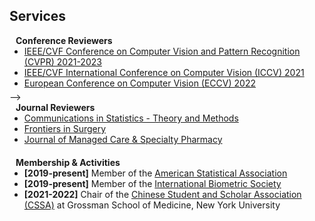 ## Services

<h4 style="margin:0 10px 0;">Conference Reviewers</h4>

<ul style="margin:0 0 5px;">
  <li><a href="http://cvpr2023.thecvf.com/"><autocolor>IEEE/CVF Conference on Computer Vision and Pattern Recognition (CVPR) 2021-2023</autocolor></a></li>
  <li><a href="http://iccv2021.thecvf.com/"><autocolor>IEEE/CVF International Conference on Computer Vision (ICCV) 2021</autocolor></a></li>
  <li><a href="https://eccv2022.ecva.net/"><autocolor>European Conference on Computer Vision (ECCV) 2022</autocolor></a></li>
</ul> -->

<h4 style="margin:0 10px 0;">Journal Reviewers</h4>

<ul style="margin:0 0 20px;">
  <li><a href="https://www.tandfonline.com/journals/lsta20" target="_blank"> Communications in Statistics - Theory and Methods</a></li>
  <li><a href="https://www.frontiersin.org" target="_blank"> Frontiers in Surgery </a></li>
  <li><a href="https://www.jmcp.org" target="_blank"> Journal of Managed Care & Specialty Pharmacy </a></li>
</ul>

<h4 style="margin:0 10px 0;">Membership & Activities</h4>

<ul style="margin:0 0 20px;">
  <li><strong>[2019-present]</strong> Member of the <a href="https://www.amstat.org/" target="_blank"> American Statistical Association </a></li>
  <li><strong>[2019-present]</strong> Member of the <a href="https://www.biometricsociety.org/home" target="_blank"> International Biometric Society </a></li>
  <li><strong>[2021-2022]</strong> Chair of the <a href="https://nyu-medicine-cssa.github.io" target="_blank"> Chinese Student and Scholar Association (CSSA)</a> at Grossman School of Medicine, New York University</li>
</ul>
